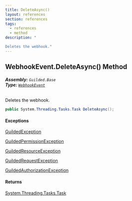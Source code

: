 ```yaml
---
title: DeleteAsync()
layout: references
section: references
tags:
  - references
  - method
description: "

Deletes the webhook."
---
```


## WebhookEvent.DeleteAsync() Method
###### **Assembly:** `Guilded.Base`<br/>**Type:** [`WebhookEvent`](WebhookEvent 'Guilded.Base.Events.WebhookEvent')

Deletes the webhook.

```csharp
public System.Threading.Tasks.Task DeleteAsync();
```

#### Exceptions

[GuildedException](GuildedException 'Guilded.Base.GuildedException')

[GuildedPermissionException](GuildedPermissionException 'Guilded.Base.GuildedPermissionException')

[GuildedResourceException](GuildedResourceException 'Guilded.Base.GuildedResourceException')

[GuildedRequestException](GuildedRequestException 'Guilded.Base.GuildedRequestException')

[GuildedAuthorizationException](GuildedAuthorizationException 'Guilded.Base.GuildedAuthorizationException')

#### Returns
[System.Threading.Tasks.Task](https://docs.microsoft.com/en-us/dotnet/api/System.Threading.Tasks.Task 'System.Threading.Tasks.Task')